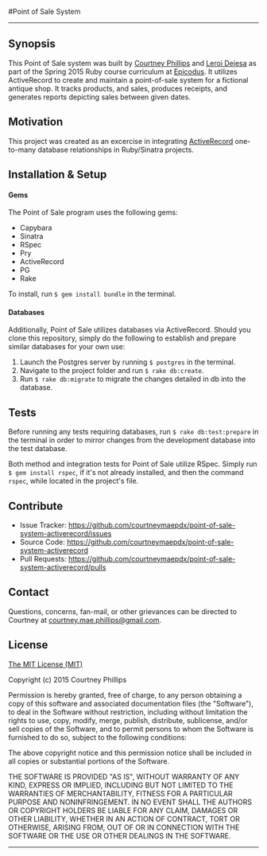 #Point of Sale System

---

## Synopsis

This Point of Sale system was built by [Courtney Phillips](https://github.com/courtneymaepdx) and [Leroi Dejesa](https://github.com/leroidejesa) as part of the Spring 2015 Ruby course curriculum at [Epicodus](https://www.epicodus.com/). It utilizes ActiveRecord to create and maintain a point-of-sale system for a fictional antique shop. It tracks products, and sales, produces receipts, and generates reports depicting sales between given dates.

## Motivation

This project was created as an excercise in integrating [ActiveRecord](http://guides.rubyonrails.org/active_record_basics.html) one-to-many database relationships in Ruby/Sinatra projects.

## Installation & Setup

#### Gems

The Point of Sale program uses the following gems:

  - Capybara
  - Sinatra
  - RSpec
  - Pry
  - ActiveRecord
  - PG
  - Rake

To install, run `$ gem install bundle` in the terminal.

#### Databases

Additionally, Point of Sale utilizes databases via ActiveRecord. Should you clone this repository, simply do the following to establish and prepare similar databases for your own use:

  1. Launch the Postgres server by running `$ postgres` in the terminal.
  3. Navigate to the project folder and run `$ rake db:create`.
  4. Run `$ rake db:migrate` to migrate the changes detailed in db into the database.

## Tests

Before running any tests requiring databases, run `$ rake db:test:prepare` in the terminal in order to mirror changes from the development database into the test database.

Both method and integration tests for Point of Sale utilize RSpec. Simply run `$ gem install rspec`, if it's not already installed, and then the command `rspec`, while located in the project's file.

## Contribute

  - Issue Tracker: https://github.com/courtneymaepdx/point-of-sale-system-activerecord/issues
  - Source Code: https://github.com/courtneymaepdx/point-of-sale-system-activerecord
  - Pull Requests: https://github.com/courtneymaepdx/point-of-sale-system-activerecord/pulls

## Contact

Questions, concerns, fan-mail, or other grievances can be directed to Courtney at <courtney.mae.phillips@gmail.com>.

## License

[The MIT License (MIT)](http://opensource.org/licenses/MIT)

Copyright (c) 2015 Courtney Phillips

Permission is hereby granted, free of charge, to any person obtaining a copy
of this software and associated documentation files (the "Software"), to deal
in the Software without restriction, including without limitation the rights
to use, copy, modify, merge, publish, distribute, sublicense, and/or sell
copies of the Software, and to permit persons to whom the Software is
furnished to do so, subject to the following conditions:

The above copyright notice and this permission notice shall be included in
all copies or substantial portions of the Software.

THE SOFTWARE IS PROVIDED "AS IS", WITHOUT WARRANTY OF ANY KIND, EXPRESS OR
IMPLIED, INCLUDING BUT NOT LIMITED TO THE WARRANTIES OF MERCHANTABILITY,
FITNESS FOR A PARTICULAR PURPOSE AND NONINFRINGEMENT. IN NO EVENT SHALL THE
AUTHORS OR COPYRIGHT HOLDERS BE LIABLE FOR ANY CLAIM, DAMAGES OR OTHER
LIABILITY, WHETHER IN AN ACTION OF CONTRACT, TORT OR OTHERWISE, ARISING FROM,
OUT OF OR IN CONNECTION WITH THE SOFTWARE OR THE USE OR OTHER DEALINGS IN
THE SOFTWARE.

---
